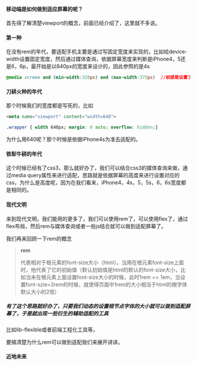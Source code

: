 #### 移动端是如何做到适应屏幕的呢？

首先得了解清楚viewport的概念，前面已经介绍了，这里就不多说。

#### 第一种

在没有rem的年代，要适配手机主要是通过写固定宽度来实现的，比如给device-width设置固定宽度，然后通过媒体查询，依据屏幕宽度来判断是iPhone4，5还是6，6p，最开始是以640px的宽度来设计的，因此参照的是4s

```css
@media screen and (min-width:320px) and (max-width:375px)  //前提是设置了meta标签的viewport
```

#### 刀耕火种的年代

那个时候我们的宽度都是写死的，比如

```html
<meta name="viewport" content="width=640">
```

```css
.wrapper { width 640px; margin: 0 auto; overflow: hidden;}
```

为什么用640呢？那个时候是依据iPhone4s为准去适配的。

#### 铁犁牛耕的年代

这个时候已经有了css3，那么就好办了，我们可以结合css3的媒体查询来做，通过media query属性来进行适配，思路就是依据屏幕的高度来进行设置对应的css，为什么是高度呢，因为在我们看来，iPhone4，4s，5，5s，6，6s宽度都是相同的。

#### 现代文明

来到现代文明，我们能用的更多了，我们可以使用rem了，可以使用flex了，通过flex布局，然后rem与媒体查询或者一些js结合就可以做到适配屏幕了。

我们再来回顾一下rem的概念

> **rem**
>
> 代表相对于根元素的font-size大小（html）。当用在根元素font-size上面时，他代表了它的初始值（默认初始值是html的默认的font-size大小，比如当未在根元素上面设置font-size大小的时候，此时1rem == 1em，当设置font-szie=2rem的时候，就使得页面中1rem的大小相当于html的根字体默认大小的2倍）

##### 有了这个思路就好办了，只要我们动态的设置根节点字体的大小就可以做到适配屏幕了，于是就出现一些衍生的辅助适配的工具

比如lib-flexible或者前端工程化工具等，

要搞清楚为什么rem可以做到适配我们来展开讲讲。

#### 近地未来



